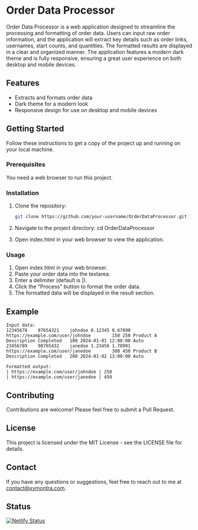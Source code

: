 # Order Data Processor

Order Data Processor is a web application designed to streamline the processing and formatting of order data. Users can input raw order information, and the application will extract key details such as order links, usernames, start counts, and quantities. The formatted results are displayed in a clear and organized manner. The application features a modern dark theme and is fully responsive, ensuring a great user experience on both desktop and mobile devices.

## Features

- Extracts and formats order data
- Dark theme for a modern look
- Responsive design for use on desktop and mobile devices

## Getting Started

Follow these instructions to get a copy of the project up and running on your local machine.

### Prerequisites

You need a web browser to run this project.

### Installation

1. Clone the repository:
   ```sh
   git clone https://github.com/your-username/OrderDataProcessor.git

2. Navigate to the project directory:
    cd OrderDataProcessor

3. Open index.html in your web browser to view the application.

### Usage

1. Open index.html in your web browser.
2. Paste your order data into the textarea.
3. Enter a delimiter (default is |).
4. Click the "Process" button to format the order data.
5. The formatted data will be displayed in the result section.

## Example

    Input data:
    12345678	87654321	johndoe	0.12345	0.67890	https://example.com/user/johndoe		150	250	Product A	Description	Completed	100	2024-01-01 12:00:00	Auto
    23456789	98765432	janedoe	1.23456	1.78901	https://example.com/user/janedoe		300	450	Product B	Description	Completed	200	2024-01-02 13:00:00	Auto

    Formatted output:
    | https://example.com/user/johndoe | 250
    | https://example.com/user/janedoe | 450


## Contributing

Contributions are welcome! Please feel free to submit a Pull Request.

## License

This project is licensed under the MIT License - see the LICENSE file for details.

## Contact

If you have any questions or suggestions, feel free to reach out to me at contact@xymontra.com.

## Status

[![Netlify Status](https://api.netlify.com/api/v1/badges/3865bb38-00a2-4d0c-938a-3391d3b1617b/deploy-status)](https://orderdataprocessor.netlify.app/)
